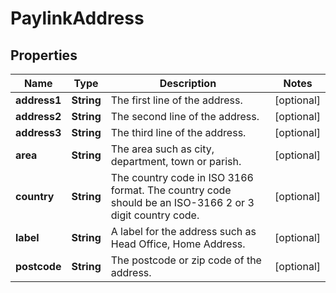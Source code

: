 

# PaylinkAddress


## Properties

Name | Type | Description | Notes
------------ | ------------- | ------------- | -------------
**address1** | **String** | The first line of the address. |  [optional]
**address2** | **String** | The second line of the address. |  [optional]
**address3** | **String** | The third line of the address. |  [optional]
**area** | **String** | The area such as city, department, town or parish. |  [optional]
**country** | **String** | The country code in ISO 3166 format. The country code should be an ISO-3166 2 or 3 digit country code. |  [optional]
**label** | **String** | A label for the address such as Head Office, Home Address. |  [optional]
**postcode** | **String** | The postcode or zip code of the address. |  [optional]



